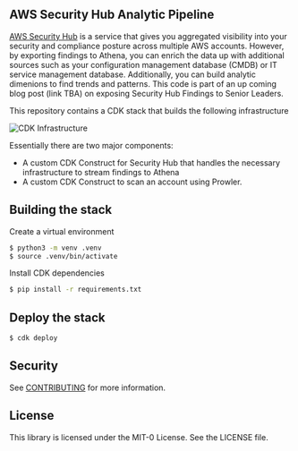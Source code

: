 ## AWS Security Hub Analytic Pipeline

[AWS Security Hub](https://aws.amazon.com/security-hub/) is a service that gives you aggregated visibility into your security and compliance posture across multiple AWS accounts. However, by exporting findings to Athena, you can enrich the data up with additional sources such as your configuration management database (CMDB) or IT service management database.  Additionally, you can build analytic dimenions to find trends and patterns.  This code is part of an up coming blog post (link TBA) on exposing Security Hub Findings to Senior Leaders.

This repository contains a CDK stack that builds the following infrastructure

![CDK Infrastructure](blog_post/images/CDK_Portion.png)

Essentially there are two major components:
- A custom CDK Construct for Security Hub that handles the necessary infrastructure to stream findings to Athena
- A custom CDK Construct to scan an account using Prowler.

## Building the stack

Create a virtual environment

```bash
$ python3 -m venv .venv
$ source .venv/bin/activate
```

Install CDK dependencies

```bash
$ pip install -r requirements.txt
```

## Deploy the stack

```bash
$ cdk deploy
```

## Security

See [CONTRIBUTING](CONTRIBUTING.md#security-issue-notifications) for more information.

## License

This library is licensed under the MIT-0 License. See the LICENSE file.


